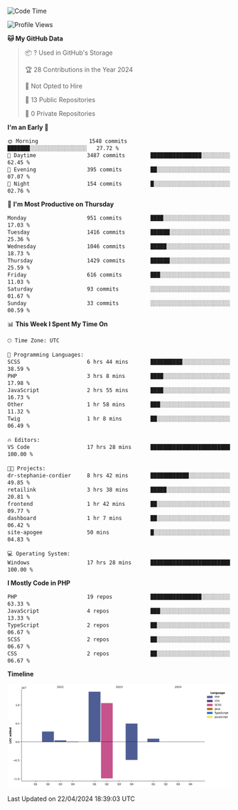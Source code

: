 <!--START_SECTION:waka-->
![Code Time](http://img.shields.io/badge/Code%20Time-1%2C604%20hrs%2035%20mins-blue)

![Profile Views](http://img.shields.io/badge/Profile%20Views-0-blue)

**🐱 My GitHub Data** 

> 📦 ? Used in GitHub's Storage 
 > 
> 🏆 28 Contributions in the Year 2024
 > 
> 🚫 Not Opted to Hire
 > 
> 📜 13 Public Repositories 
 > 
> 🔑 0 Private Repositories 
 > 
**I'm an Early 🐤** 

```text
🌞 Morning                1548 commits        ███████░░░░░░░░░░░░░░░░░░   27.72 % 
🌆 Daytime                3487 commits        ████████████████░░░░░░░░░   62.45 % 
🌃 Evening                395 commits         ██░░░░░░░░░░░░░░░░░░░░░░░   07.07 % 
🌙 Night                  154 commits         █░░░░░░░░░░░░░░░░░░░░░░░░   02.76 % 
```
📅 **I'm Most Productive on Thursday** 

```text
Monday                   951 commits         ████░░░░░░░░░░░░░░░░░░░░░   17.03 % 
Tuesday                  1416 commits        ██████░░░░░░░░░░░░░░░░░░░   25.36 % 
Wednesday                1046 commits        █████░░░░░░░░░░░░░░░░░░░░   18.73 % 
Thursday                 1429 commits        ██████░░░░░░░░░░░░░░░░░░░   25.59 % 
Friday                   616 commits         ███░░░░░░░░░░░░░░░░░░░░░░   11.03 % 
Saturday                 93 commits          ░░░░░░░░░░░░░░░░░░░░░░░░░   01.67 % 
Sunday                   33 commits          ░░░░░░░░░░░░░░░░░░░░░░░░░   00.59 % 
```


📊 **This Week I Spent My Time On** 

```text
🕑︎ Time Zone: UTC

💬 Programming Languages: 
SCSS                     6 hrs 44 mins       ██████████░░░░░░░░░░░░░░░   38.59 % 
PHP                      3 hrs 8 mins        ████░░░░░░░░░░░░░░░░░░░░░   17.98 % 
JavaScript               2 hrs 55 mins       ████░░░░░░░░░░░░░░░░░░░░░   16.73 % 
Other                    1 hr 58 mins        ███░░░░░░░░░░░░░░░░░░░░░░   11.32 % 
Twig                     1 hr 8 mins         ██░░░░░░░░░░░░░░░░░░░░░░░   06.49 % 

🔥 Editors: 
VS Code                  17 hrs 28 mins      █████████████████████████   100.00 % 

🐱‍💻 Projects: 
dr-stephanie-cordier     8 hrs 42 mins       ████████████░░░░░░░░░░░░░   49.85 % 
retailink                3 hrs 38 mins       █████░░░░░░░░░░░░░░░░░░░░   20.81 % 
frontend                 1 hr 42 mins        ██░░░░░░░░░░░░░░░░░░░░░░░   09.77 % 
dashboard                1 hr 7 mins         ██░░░░░░░░░░░░░░░░░░░░░░░   06.42 % 
site-apogee              50 mins             █░░░░░░░░░░░░░░░░░░░░░░░░   04.83 % 

💻 Operating System: 
Windows                  17 hrs 28 mins      █████████████████████████   100.00 % 
```

**I Mostly Code in PHP** 

```text
PHP                      19 repos            ████████████████░░░░░░░░░   63.33 % 
JavaScript               4 repos             ███░░░░░░░░░░░░░░░░░░░░░░   13.33 % 
TypeScript               2 repos             ██░░░░░░░░░░░░░░░░░░░░░░░   06.67 % 
SCSS                     2 repos             ██░░░░░░░░░░░░░░░░░░░░░░░   06.67 % 
CSS                      2 repos             ██░░░░░░░░░░░░░░░░░░░░░░░   06.67 % 
```



**Timeline**

![Lines of Code chart](https://raw.githubusercontent.com/tahar-elgunaoui/tahar-elgunaoui/main/assets/bar_graph.png)


 Last Updated on 22/04/2024 18:39:03 UTC
<!--END_SECTION:waka-->
